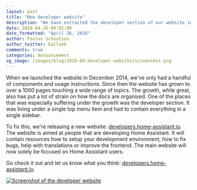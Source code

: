 ```yaml
---
layout: post
title: "New developer website"
description: "We have extracted the developer section of our website into its own website."
date: 2018-04-26 00:01:00
date_formatted: "April 26, 2018"
author: Paulus Schoutsen
author_twitter: balloob
comments: true
categories: Announcement
og_image: /images/blog/2018-04-developer-website/screenshot.png
---
```


When we launched the website in December 2014, we've only had a handful of components and usage instructions. Since then the website has grown to over a 1000 pages touching a wide range of topics. The growth, while great, also has put a lot of strain on how the docs are organised. One of the places that was especially suffering under the growth was the developer section. It was living under a single top menu item and had to contain everything in a single sidebar.

To fix this, we're releasing a new website: [developers.home-assistant.io](https://developers.home-assistant.io). The website is aimed at people that are developing Home Assistant. It will contain resources how to setup your development environment, how to fix bugs, help with translations or improve the frontend. The main website will now solely be focused on Home Assistant users.

Go check it out and let us know what you think: [developers.home-assistant.io](https://developers.home-assistant.io).

<a href='https://developers.home-assistant.io'><img src='/images/blog/2018-04-developer-website/screenshot.png' alt='Screenshot of the developer website' style='border: 0;box-shadow: none;'></a>
